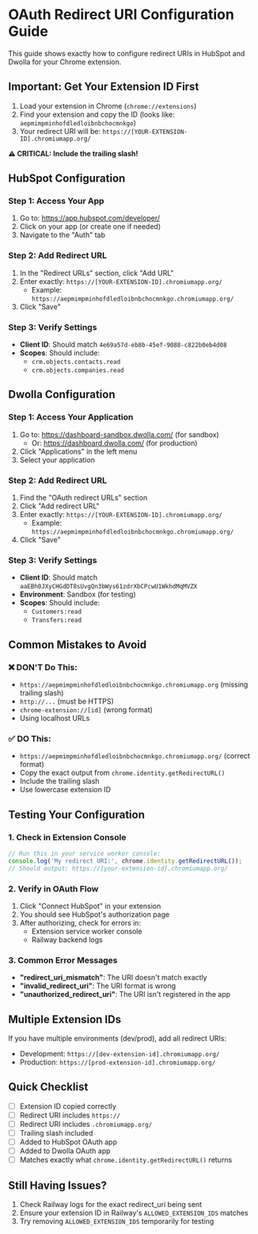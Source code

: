 # OAuth Redirect URI Configuration Guide

This guide shows exactly how to configure redirect URIs in HubSpot and Dwolla for your Chrome extension.

## Important: Get Your Extension ID First

1. Load your extension in Chrome (`chrome://extensions`)
2. Find your extension and copy the ID (looks like: `aepmimpminhofdledloibnbchocmnkgo`)
3. Your redirect URI will be: `https://[YOUR-EXTENSION-ID].chromiumapp.org/`

**⚠️ CRITICAL: Include the trailing slash!**

## HubSpot Configuration

### Step 1: Access Your App
1. Go to: https://app.hubspot.com/developer/
2. Click on your app (or create one if needed)
3. Navigate to the "Auth" tab

### Step 2: Add Redirect URL
1. In the "Redirect URLs" section, click "Add URL"
2. Enter exactly: `https://[YOUR-EXTENSION-ID].chromiumapp.org/`
   - Example: `https://aepmimpminhofdledloibnbchocmnkgo.chromiumapp.org/`
3. Click "Save"

### Step 3: Verify Settings
- **Client ID**: Should match `4e69a57d-eb8b-45ef-9088-c822b0eb4d08`
- **Scopes**: Should include:
  - `crm.objects.contacts.read`
  - `crm.objects.companies.read`

## Dwolla Configuration

### Step 1: Access Your Application
1. Go to: https://dashboard-sandbox.dwolla.com/ (for sandbox)
   - Or: https://dashboard.dwolla.com/ (for production)
2. Click "Applications" in the left menu
3. Select your application

### Step 2: Add Redirect URL
1. Find the "OAuth redirect URLs" section
2. Click "Add redirect URL"
3. Enter exactly: `https://[YOUR-EXTENSION-ID].chromiumapp.org/`
   - Example: `https://aepmimpminhofdledloibnbchocmnkgo.chromiumapp.org/`
4. Click "Save"

### Step 3: Verify Settings
- **Client ID**: Should match `aaEBh0JXyCHGdDT8sUvgQn3bWys61zdrXbCPcwU1WkhdMqMVZX`
- **Environment**: Sandbox (for testing)
- **Scopes**: Should include:
  - `Customers:read`
  - `Transfers:read`

## Common Mistakes to Avoid

### ❌ DON'T Do This:
- `https://aepmimpminhofdledloibnbchocmnkgo.chromiumapp.org` (missing trailing slash)
- `http://...` (must be HTTPS)
- `chrome-extension://[id]` (wrong format)
- Using localhost URLs

### ✅ DO This:
- `https://aepmimpminhofdledloibnbchocmnkgo.chromiumapp.org/` (correct format)
- Copy the exact output from `chrome.identity.getRedirectURL()`
- Include the trailing slash
- Use lowercase extension ID

## Testing Your Configuration

### 1. Check in Extension Console
```javascript
// Run this in your service worker console:
console.log('My redirect URI:', chrome.identity.getRedirectURL());
// Should output: https://[your-extension-id].chromiumapp.org/
```

### 2. Verify in OAuth Flow
1. Click "Connect HubSpot" in your extension
2. You should see HubSpot's authorization page
3. After authorizing, check for errors in:
   - Extension service worker console
   - Railway backend logs

### 3. Common Error Messages
- **"redirect_uri_mismatch"**: The URI doesn't match exactly
- **"invalid_redirect_uri"**: The URI format is wrong
- **"unauthorized_redirect_uri"**: The URI isn't registered in the app

## Multiple Extension IDs

If you have multiple environments (dev/prod), add all redirect URIs:
- Development: `https://[dev-extension-id].chromiumapp.org/`
- Production: `https://[prod-extension-id].chromiumapp.org/`

## Quick Checklist

- [ ] Extension ID copied correctly
- [ ] Redirect URI includes `https://`
- [ ] Redirect URI includes `.chromiumapp.org/`
- [ ] Trailing slash included
- [ ] Added to HubSpot OAuth app
- [ ] Added to Dwolla OAuth app
- [ ] Matches exactly what `chrome.identity.getRedirectURL()` returns

## Still Having Issues?

1. Check Railway logs for the exact redirect_uri being sent
2. Ensure your extension ID in Railway's `ALLOWED_EXTENSION_IDS` matches
3. Try removing `ALLOWED_EXTENSION_IDS` temporarily for testing